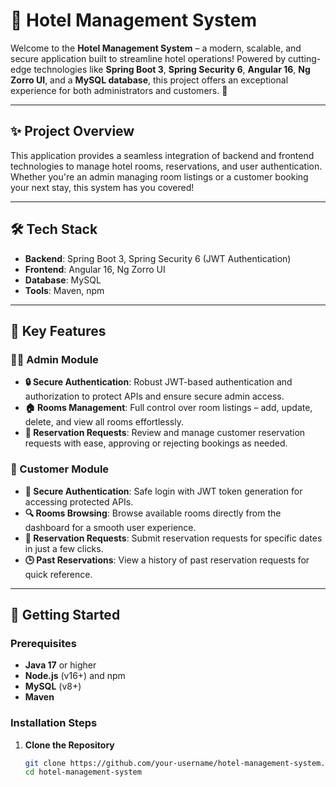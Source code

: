 # 🏨 Hotel Management System

Welcome to the **Hotel Management System** – a modern, scalable, and secure application built to streamline hotel operations! Powered by cutting-edge technologies like **Spring Boot 3**, **Spring Security 6**, **Angular 16**, **Ng Zorro UI**, and a **MySQL database**, this project offers an exceptional experience for both administrators and customers. 🚀

---

## ✨ Project Overview
This application provides a seamless integration of backend and frontend technologies to manage hotel rooms, reservations, and user authentication. Whether you're an admin managing room listings or a customer booking your next stay, this system has you covered! 

---

## 🛠️ Tech Stack
- **Backend**: Spring Boot 3, Spring Security 6 (JWT Authentication)  
- **Frontend**: Angular 16, Ng Zorro UI  
- **Database**: MySQL  
- **Tools**: Maven, npm  

---

## 🔑 Key Features

### 👩‍💼 Admin Module
- **🔒 Secure Authentication**: Robust JWT-based authentication and authorization to protect APIs and ensure secure admin access.  
- **🏠 Rooms Management**: Full control over room listings – add, update, delete, and view all rooms effortlessly.  
- **📅 Reservation Requests**: Review and manage customer reservation requests with ease, approving or rejecting bookings as needed.  

### 👤 Customer Module
- **🔐 Secure Authentication**: Safe login with JWT token generation for accessing protected APIs.  
- **🔍 Rooms Browsing**: Browse available rooms directly from the dashboard for a smooth user experience.  
- **📝 Reservation Requests**: Submit reservation requests for specific dates in just a few clicks.  
- **🕒 Past Reservations**: View a history of past reservation requests for quick reference.  

---

## 🚀 Getting Started

### Prerequisites
- **Java 17** or higher  
- **Node.js** (v16+) and npm  
- **MySQL** (v8+)  
- **Maven**  

### Installation Steps
1. **Clone the Repository**  
   ```bash
   git clone https://github.com/your-username/hotel-management-system.git
   cd hotel-management-system
